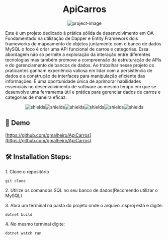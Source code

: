 <h1 align="center" id="title">ApiCarros</h1>

<p align="center"><img src="https://socialify.git.ci/gmalheiro/ApiCarros/image?description=1&amp;descriptionEditable=API%20C%23%20de%20carros%20e%20categorias%2C%20constru%C3%ADda%20com%20Entity%20Framework%2C%20Dapper%20e%20MySQL%20%20%20%20%20%20%20%20%20%20%20%20%20&amp;language=1&amp;name=1&amp;owner=1&amp;pattern=Solid&amp;stargazers=1&amp;theme=Auto" alt="project-image"></p>

<p id="description">Este é um projeto dedicado à prática sólida de desenvolvimento em C#. Fundamentado na utilização de Dapper e Entity Framework dois frameworks de mapeamento de objetos juntamente com o banco de dados MySQL o foco é criar uma API funcional de carros e categorias. Essa abordagem não só permite a exploração da interação entre diferentes tecnologias mas também promove a compreensão da estruturação de APIs e do gerenciamento de bancos de dados. Ao trabalhar nesse projeto os praticantes ganham experiência valiosa em lidar com a persistência de dados e a construção de interfaces para manipulação eficiente das informações. É uma oportunidade única de aprimorar habilidades essenciais no desenvolvimento de software ao mesmo tempo em que se desenvolve uma ferramenta útil e prática para gerenciar dados de carros e categorias de maneira eficaz.</p>

<p align="center"><img src="https://img.shields.io/badge/In_Development-green" alt="shields"><img src="https://img.shields.io/badge/C%23-purple" alt="shields"><img src="https://img.shields.io/badge/MySQL-407dc0" alt="shields"><img src="https://img.shields.io/badge/EF_Core-8A2BE2" alt="shields"><img src="https://img.shields.io/badge/.NET-8a2be2" alt="shields"><img src="https://img.shields.io/badge/Dapper-8a2be2" alt="shields"></p>

<h2>🚀 Demo</h2>

[https://github.com/gmalheiro/ApiCarros](https://github.com/gmalheiro/ApiCarros)

<h2>🛠️ Installation Steps:</h2>

<p>1. Clone o repositório</p>

```
git clone
```

<p>2. Utilize os comandos SQL no seu banco de dados(Recomendo utilizar o MySQL)</p>

<p>3. Abra um terminal na pasta do projeto onde o arquivo .csproj está e digite:</p>

```
dotnet build
```

<p>4. No mesmo terminal digite:</p>

```
dotnet watch run
```
